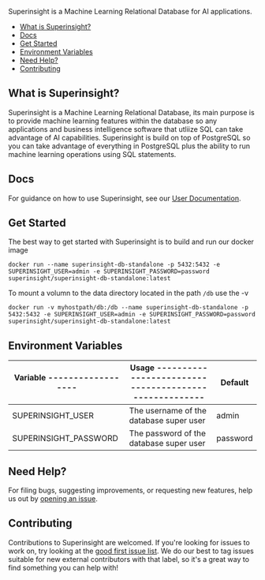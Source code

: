 

Superinsight is a Machine Learning Relational Database for AI applications.

- [What is Superinsight?](#what-is-superinsight)
- [Docs](#docs)
- [Get Started](#get-started)
- [Environment Variables](#environment-variables])
- [Need Help?](#need-help)
- [Contributing](#contributing)

## What is Superinsight?

Superinsight is a Machine Learning Relational Database, its main purpose is to provide machine learning features within the database so any applications and business intelligence software that utliize SQL can take advantage of AI capabilities. Superinsight is build on top of PostgreSQL so you can take advantage of everything in PostgreSQL plus the ability to run machine learning operations using SQL statements.

## Docs

For guidance on how to use Superinsight, see our [User Documentation](https://docs.superinsight.ai/).

## Get Started

The best way to get started with Superinsight is to build and run our docker image
```
docker run --name superinsight-db-standalone -p 5432:5432 -e SUPERINSIGHT_USER=admin -e SUPERINSIGHT_PASSWORD=password superinsight/superinsight-db-standalone:latest
```

To mount a volumn to the data directory located in the path `/db` use the -v
```
docker run -v myhostpath/db:/db --name superinsight-db-standalone -p 5432:5432 -e SUPERINSIGHT_USER=admin -e SUPERINSIGHT_PASSWORD=password superinsight/superinsight-db-standalone:latest
```

## Environment Variables
Variable ------------------ | Usage ------------------------------------------------------ 	| Default
--------------------------- | ------------------------------------------------------------ 	| --------
SUPERINSIGHT_USER 			| The username of the database super user						| admin
SUPERINSIGHT_PASSWORD 		| The password of the database super user 						| password


## Need Help?

For filing bugs, suggesting improvements, or requesting new features, help us out by [opening an issue](https://github.com/superinsight/superinsight-db/issues/new).

## Contributing

Contributions to Superinsight are welcomed. If you're looking for issues to work on, try looking at the [good first issue list](https://github.com/superinsight/superinsight-db/issues?q=is%3Aopen+is%3Aissue+label%3A%22good+first+issue%22). We do our best to tag issues suitable for new external contributors with that label, so it's a great way to find something you can help with!

